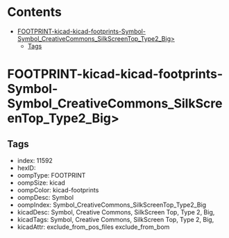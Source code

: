 



Contents
========

* [FOOTPRINT-kicad-kicad-footprints-Symbol-Symbol_CreativeCommons_SilkScreenTop_Type2_Big>](#footprint-kicad-kicad-footprints-symbol-symbol_creativecommons_silkscreentop_type2_big)
	* [Tags](#tags)

# FOOTPRINT-kicad-kicad-footprints-Symbol-Symbol_CreativeCommons_SilkScreenTop_Type2_Big>

## Tags

- index: 11592
- hexID: 
- oompType: FOOTPRINT
- oompSize: kicad
- oompColor: kicad-footprints
- oompDesc: Symbol
- oompIndex: Symbol_CreativeCommons_SilkScreenTop_Type2_Big
- kicadDesc: Symbol, Creative Commons, SilkScreen Top, Type 2, Big,
- kicadTags: Symbol, Creative Commons, SilkScreen Top, Type 2, Big,
- kicadAttr: exclude_from_pos_files exclude_from_bom
